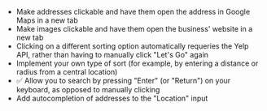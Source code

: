 * Make addresses clickable and have them open the address in Google Maps in a new tab
* Make images clickable and have them open the business' website in a new tab
* Clicking on a different sorting option automatically requeries the Yelp API, rather than having to manually click "Let's Go" again
* Implement your own type of sort (for example, by entering a distance or radius from a central location)
* :white_check_mark: Allow you to search by pressing "Enter" (or "Return") on your keyboard, as opposed to manually clicking
* Add autocompletion of addresses to the "Location" input